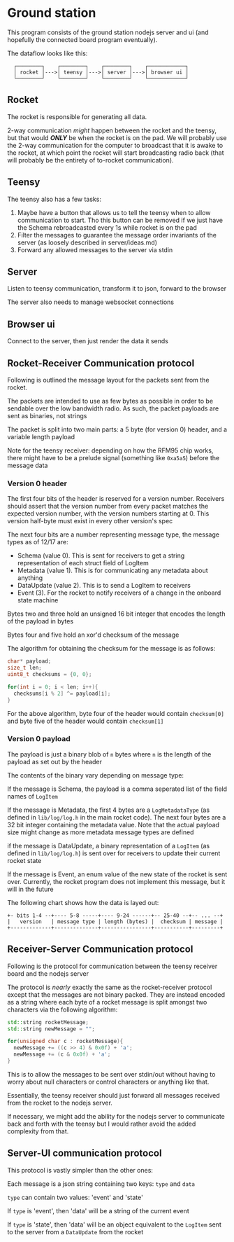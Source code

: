 # Ground station

This program consists of the ground station nodejs server and ui (and hopefully the connected board program eventually).

The dataflow looks like this:

```
  ┌────────┐    ┌────────┐    ┌────────┐    ┌────────────┐
  │ rocket │--->│ teensy │--->│ server │--->│ browser ui │
  └────────┘    └────────┘    └────────┘    └────────────┘
```

## Rocket

The rocket is responsible for generating all data.

2-way communication _might_ happen between the rocket and the teensy, but that would _**ONLY**_ be when the rocket is on the pad. We will probably use the 2-way communication for the computer to broadcast that it is awake to the rocket, at which point the rocket will start broadcasting radio back (that will probably be the entirety of to-rocket communication).

## Teensy

The teensy also has a few tasks:

1. Maybe have a button that allows us to tell the teensy when to allow communication to start. Tho this button can be removed if we just have the Schema rebroadcasted every 1s while rocket is on the pad
2. Filter the messages to guarantee the message order invariants of the server (as loosely described in server/ideas.md)
3. Forward any allowed messages to the server via stdin

## Server

Listen to teensy communication, transform it to json, forward to the browser

The server also needs to manage websocket connections

## Browser ui

Connect to the server, then just render the data it sends

## Rocket-Receiver Communication protocol

Following is outlined the message layout for the packets sent from the rocket.

The packets are intended to use as few bytes as possible in order to be sendable over the low bandwidth radio. As such, the packet payloads are sent as binaries, not strings

The packet is split into two main parts: a 5 byte (for version 0) header, and a variable length payload

Note for the teensy receiver: depending on how the RFM95 chip works, there might have to be a prelude signal (something like `0xa5a5`) before the message data

### Version 0 header

The first four bits of the header is reserved for a version number. Receivers should assert that the version number from every packet matches the expected version number, with the version numbers starting at 0. This version half-byte must exist in every other version's spec

The next four bits are a number representing message type, the message types as of 12/17 are:

- Schema (value 0). This is sent for receivers to get a string representation of each struct field of LogItem
- Metadata (value 1). This is for communicating any metadata about anything
- DataUpdate (value 2). This is to send a LogItem to receivers
- Event (3). For the rocket to notify receivers of a change in the onboard state machine

Bytes two and three hold an unsigned 16 bit integer that encodes the length of the payload in bytes

Bytes four and five hold an xor'd checksum of the message

The algorithm for obtaining the checksum for the message is as follows:

```cpp
char* payload;
size_t len;
uint8_t checksums = {0, 0};

for(int i = 0; i < len; i++){
  checksums[i % 2] ^= payload[i];
}
```

For the above algorithm, byte four of the header would contain `checksum[0]` and byte five of the header would contain `checksum[1]`

### Version 0 payload

The payload is just a binary blob of `n` bytes where `n` is the length of the payload as set out by the header

The contents of the binary vary depending on message type:

If the message is Schema, the payload is a comma seperated list of the field names of `LogItem`

If the message is Metadata, the first 4 bytes are a `LogMetadataType` (as defined in `lib/log/log.h` in the main rocket code). The next four bytes are a 32 bit integer containing the metadata value. Note that the actual payload size might change as more metadata message types are defined

if the message is DataUpdate, a binary representation of a `LogItem` (as defined in `lib/log/log.h`) is sent over for receivers to update their current rocket state

If the message is Event, an enum value of the new state of the rocket is sent over. Currently, the rocket program does not implement this message, but it will in the future

The following chart shows how the data is layed out:

```
+- bits 1-4 --+---- 5-8 -----+---- 9-24 ------+-- 25-40 --+-- ... --+
|   version   | message type | length (bytes) |  checksum | message |
+-------------+--------------+----------------+-----------+---------+
```

## Receiver-Server Communication protocol

Following is the protocol for communication between the teensy receiver board and the nodejs server

The protocol is _nearly_ exactly the same as the rocket-receiver protocol except that the messages are not binary packed. They are instead encoded as a string where each byte of a rocket message is split amongst two characters via the following algorithm:

```cpp
std::string rocketMessage;
std::string newMessage = "";

for(unsigned char c : rocketMessage){
  newMessage += ((c >> 4) & 0x0f) + 'a';
  newMessage += (c & 0x0f) + 'a';
}
```

This is to allow the messages to be sent over stdin/out without having to worry about null characters or control characters or anything like that.

Essentially, the teensy receiver should just forward all messages received from the rocket to the nodejs server.

If necessary, we might add the ability for the nodejs server to communicate back and forth with the teensy but I would rather avoid the added complexity from that.

## Server-UI communication protocol

This protocol is vastly simpler than the other ones:

Each message is a json string containing two keys: `type` and `data`

`type` can contain two values: 'event' and 'state'

If `type` is 'event', then 'data' will be a string of the current event

If `type` is 'state', then 'data' will be an object equivalent to the `LogItem` sent to the server from a `DataUpdate` from the rocket
